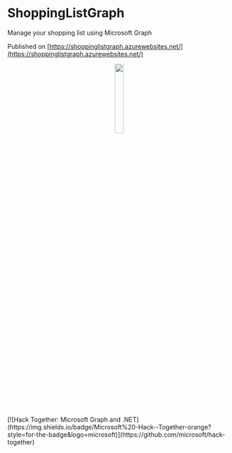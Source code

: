 # ShoppingListGraph
Manage your shopping list using Microsoft Graph

Published on [https://shoppinglistgraph.azurewebsites.net/](https://shoppinglistgraph.azurewebsites.net/)

<p align="center"><img src="https://cdn-icons-png.flaticon.com/512/1238/1238942.png"  width="20%" height="20%"/></p>
[![Hack Together: Microsoft Graph and .NET](https://img.shields.io/badge/Microsoft%20-Hack--Together-orange?style=for-the-badge&logo=microsoft)](https://github.com/microsoft/hack-together)

